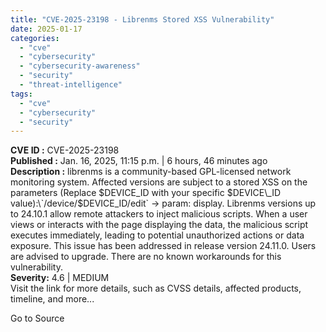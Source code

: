 ```yaml
---
title: "CVE-2025-23198 - Librenms Stored XSS Vulnerability"
date: 2025-01-17
categories: 
  - "cve"
  - "cybersecurity"
  - "cybersecurity-awareness"
  - "security"
  - "threat-intelligence"
tags: 
  - "cve"
  - "cybersecurity"
  - "security"
---
```


**CVE ID :** CVE-2025-23198  
**Published :** Jan. 16, 2025, 11:15 p.m. | 6 hours, 46 minutes ago  
**Description :** librenms is a community-based GPL-licensed network monitoring system. Affected versions are subject to a stored XSS on the parameters (Replace $DEVICE\_ID with your specific $DEVICE\_ID value):\`/device/$DEVICE\_ID/edit\` -> param: display. Librenms versions up to 24.10.1 allow remote attackers to inject malicious scripts. When a user views or interacts with the page displaying the data, the malicious script executes immediately, leading to potential unauthorized actions or data exposure. This issue has been addressed in release version 24.11.0. Users are advised to upgrade. There are no known workarounds for this vulnerability.  
**Severity:** 4.6 | MEDIUM  
Visit the link for more details, such as CVSS details, affected products, timeline, and more...

Go to Source
